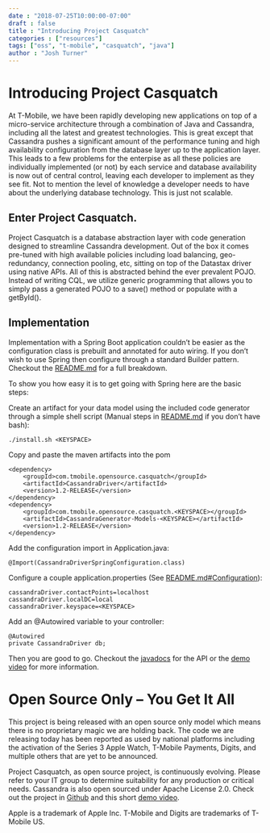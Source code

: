 ```yaml
---
date : "2018-07-25T10:00:00-07:00"
draft : false
title : "Introducing Project Casquatch"
categories : ["resources"]
tags: ["oss", "t-mobile", "casquatch", "java"]
author : "Josh Turner"
---
```


# Introducing Project Casquatch

At T-Mobile, we have been rapidly developing new applications on top of a micro-service architecture through a combination of Java and Cassandra, including all the latest and greatest technologies. This is great except that Cassandra pushes a significant amount of the performance tuning and high availability configuration from the database layer up to the application layer. This leads to a few problems for the enterpise as all these policies are individually implemented (or not) by each service and database availability is now out of central control, leaving each developer to implement as they see fit. Not to mention the level of knowledge a developer needs to have about the underlying database technology. This is just not scalable.

## Enter Project Casquatch.

Project Casquatch is a database abstraction layer with code generation designed to streamline Cassandra development. Out of the box it comes pre-tuned with high available policies including load balancing, geo-redundancy, connection pooling, etc, sitting on top of the Datastax driver using native APIs. All of this is abstracted behind the ever prevalent POJO. Instead of writing CQL, we utilize generic programming that allows you to simply pass a generated POJO to a save() method or populate with a getById().

## Implementation

Implementation with a Spring Boot application couldn’t be easier as the configuration class is prebuilt and annotated for auto wiring. If you don’t wish to use Spring then configure through a standard Builder pattern. Checkout the [README.md](https://github.com/tmobile/casquatch/blob/master/README.md) for a full breakdown.

To show you how easy it is to get going with Spring here are the basic steps:

Create an artifact for your data model using the included code generator through a simple shell script (Manual steps in [README.md](https://github.com/tmobile/casquatch/blob/master/README.md) if you don’t have bash):

```
./install.sh <KEYSPACE>
```
Copy and paste the maven artifacts into the pom
```
<dependency>
    <groupId>com.tmobile.opensource.casquatch</groupId>
    <artifactId>CassandraDriver</artifactId>
    <version>1.2-RELEASE</version>
</dependency>
<dependency>
    <groupId>com.tmobile.opensource.casquatch.<KEYSPACE></groupId>
    <artifactId>CassandraGenerator-Models-<KEYSPACE></artifactId>
    <version>1.2-RELEASE</version>
</dependency>
```

Add the configuration import in Application.java:
```
@Import(CassandraDriverSpringConfiguration.class)
```

Configure a couple application.properties (See [README.md#Configuration](https://github.com/tmobile/casquatch/blob/master/README.md#configuration)):
```
cassandraDriver.contactPoints=localhost
cassandraDriver.localDC=local
cassandraDriver.keyspace=<KEYSPACE>
```

Add an @Autowired variable to your controller:
```
@Autowired
private CassandraDriver db;
```

Then you are good to go. Checkout the [javadocs](https://tmobile.github.io/casquatch) for the API or the [demo video](https://www.youtube.com/watch?v=XNVZFzTsM04) for more information.



# Open Source Only – You Get It All

This project is being released with an open source only model which means there is no proprietary magic we are holding back. The code we are releasing today has been reported as used by national platforms including the activation of the Series 3 Apple Watch, T-Mobile Payments, Digits, and multiple others that are yet to be announced.

Project Casquatch, as open source project, is continuously evolving.  Please refer to your IT group to determine suitability for any production or critical needs. Cassandra is also open sourced under Apache License 2.0. Check out the project in  [Github](https://github.com/tmobile/casquatch/)  and this short [demo video](https://www.youtube.com/watch?v=XNVZFzTsM04).

Apple is a trademark of Apple Inc.  T-Mobile and Digits  are trademarks of T-Mobile US.

